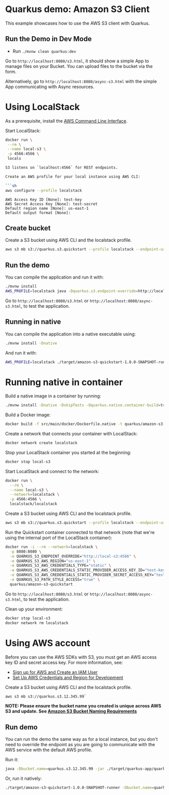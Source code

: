 # Quarkus demo: Amazon S3 Client

This example showcases how to use the AWS S3 client with Quarkus.

## Run the Demo in Dev Mode

- Run `./mvnw clean quarkus:dev`

Go to `http://localhost:8080/s3.html`, it should show a simple App to manage files on your Bucket. 
You can upload files to the bucket via the form.

Alternatively, go to `http://localhost:8080/async-s3.html` with the simple App communicating with Async resources.

# Using LocalStack

As a prerequisite, install the [AWS Command Line Interface](https://docs.aws.amazon.com/cli/latest/userguide/cli-chap-install.html).

Start LocalStack:

 ```sh
 docker run \
  --rm \
  --name local-s3 \
  -p 4566:4566 \
  locals

S3 listens on `localhost:4566` for REST endpoints.

Create an AWS profile for your local instance using AWS CLI:

```sh
aws configure --profile localstack
```

```plain
AWS Access Key ID [None]: test-key
AWS Secret Access Key [None]: test-secret
Default region name [None]: us-east-1
Default output format [None]:
```

## Create bucket

Create a S3 bucket using AWS CLI and the localstack profile.

```sh
aws s3 mb s3://quarkus.s3.quickstart --profile localstack --endpoint-url=http://localhost:4566`
```

## Run the demo

You can compile the application and run it with:

```sh
./mvnw install
AWS_PROFILE=localstack java -Dquarkus.s3.endpoint-override=http://localhost:4566 -jar ./target/quarkus-app/quarkus-run.jar
```

Go to `http://localhost:8080/s3.html` or `http://localhost:8080/async-s3.html`, to test the application.

## Running in native

You can compile the application into a native executable using:

```sh
./mvnw install -Dnative
```

And run it with:

```sh
AWS_PROFILE=localstack ./target/amazon-s3-quickstart-1.0.0-SNAPSHOT-runner -Dquarkus.s3.endpoint-override=http://localhost:4566
```

# Running native in container

Build a native image in a container by running:

```sh
./mvnw install -Dnative -DskipTests -Dquarkus.native.container-build=true
```

Build a Docker image:

```sh
docker build -f src/main/docker/Dockerfile.native -t quarkus/amazon-s3-quickstart .
```

Create a network that connects your container with LocalStack:

```sh
docker network create localstack
```

Stop your LocalStack container you started at the beginning:

```sh
docker stop local-s3
```

Start LocalStack and connect to the network:

```sh
docker run \
  --rm \
  --name local-s3 \
  --network=localstack \
  -p 4566:4566 \
  localstack/localstack
```

Create a S3 bucket using AWS CLI and the localstack profile.

```sh
aws s3 mb s3://quarkus.s3.quickstart --profile localstack --endpoint-url=http://localhost:4566`
```

Run the Quickstart container connected to that network (note that we're using the internal port of the LocalStack container):

```sh
docker run -i --rm --network=localstack \
  -p 8080:8080 \
  -e QUARKUS_S3_ENDPOINT_OVERRIDE="http://local-s3:4566" \
  -e QUARKUS_S3_AWS_REGION="us-east-1" \
  -e QUARKUS_S3_AWS_CREDENTIALS_TYPE="static" \
  -e QUARKUS_S3_AWS_CREDENTIALS_STATIC_PROVIDER_ACCESS_KEY_ID="test-key" \
  -e QUARKUS_S3_AWS_CREDENTIALS_STATIC_PROVIDER_SECRET_ACCESS_KEY="test-secret" \
  -e QUARKUS_S3_PATH_STYLE_ACCESS="true" \
  quarkus/amazon-s3-quickstart
```

Go to `http://localhost:8080/s3.html` or `http://localhost:8080/async-s3.html`, to test the application.

Clean up your environment:

```sh
docker stop local-s3
docker network rm localstack
```

# Using AWS account

Before you can use the AWS SDKs with S3, you must get an AWS access key ID and secret access key.
For more information, see:
 - [Sign up for AWS and Create an IAM User](https://docs.aws.amazon.com/sdk-for-java/v2/developer-guide/signup-create-iam-user.html)
 - [Set Up AWS Credentials and Region for Development](https://docs.aws.amazon.com/sdk-for-java/v2/developer-guide/setup-credentials.html)


Create a S3 bucket using AWS CLI and the localstack profile.

```sh
aws s3 mb s3://quarkus.s3.12.345.99`
```

**NOTE: Please ensure the bucket name you created is unique across AWS S3 and update. 
See [Amazon S3 Bucket Naming Requirements](https://docs.aws.amazon.com/AmazonS3/latest/dev/BucketRestrictions.html#bucketnamingrules)**

## Run demo

You can run the demo the same way as for a local instance, but you don't need to override the endpoint as you are going to communicate with the AWS service with the default AWS profile.

Run it:

```sh
java -Dbucket.name=quarkus.s3.12.345.99 -jar ./target/quarkus-app/quarkus-run.jar
```

Or, run it natively:

```sh
./target/amazon-s3-quickstart-1.0.0-SNAPSHOT-runner -Dbucket.name=quarkus.s3.12.345.99
```

